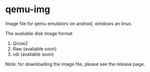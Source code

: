 # qemu-img
Image file for qemu emulators on android, windows an linux.

The avaliable disk image format
1. Qcow2
2. Raw (avaliable soon)
3. vdi (avaliable soon)

Note: for downloading the image file,
      please see the release page.
